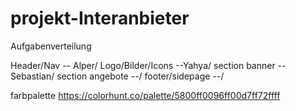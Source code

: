 # projekt-Interanbieter

Aufgabenverteilung

Header/Nav -- Alper/
Logo/Bilder/Icons --Yahya/
section banner -- Sebastian/
section angebote --/
footer/sidepage --/

farbpalette https://colorhunt.co/palette/5800ff0096ff00d7ff72ffff

